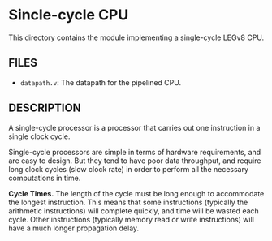 Sincle-cycle CPU
================

This directory contains the module implementing a single-cycle LEGv8 CPU.

## FILES

* `datapath.v`: The datapath for the pipelined CPU.

## DESCRIPTION

A single-cycle processor is a processor that carries out one instruction in a single clock cycle.

Single-cycle processors are simple in terms of hardware requirements, and are easy to design.
But they tend to have poor data throughput,
and require long clock cycles (slow clock rate)
in order to perform all the necessary computations in time.

**Cycle Times.**
The length of the cycle must be long enough to accommodate the longest instruction.
This means that some instructions (typically the arithmetic instructions)
will complete quickly, and time will be wasted each cycle.
Other instructions (typically memory read or write instructions)
will have a much longer propagation delay.
